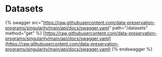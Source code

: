 # Datasets

{% swagger src="https://raw.githubusercontent.com/data-preservation-programs/singularity/main/api/docs/swagger.yaml" path="/datasets" method="get" %}
[https://raw.githubusercontent.com/data-preservation-programs/singularity/main/api/docs/swagger.yaml](https://raw.githubusercontent.com/data-preservation-programs/singularity/main/api/docs/swagger.yaml)
{% endswagger %}
